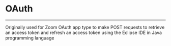 # OAuth
---------------------
Originally used for Zoom OAuth app type to make POST requests to retrieve an access token and refresh an access token using the Eclipse IDE in Java programming language

